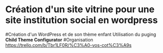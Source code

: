 # Création d'un site vitrine pour une site institution social en wordpress
#Création d'un WordPress et de son thème enfant
Utilisation du puging **Child Theme Configurator**
#Organisation
https://trello.com/b/Tbr1LF0R/%C3%A0-vos-cot%C3%A9s

